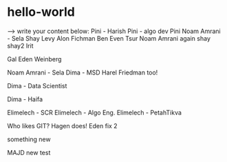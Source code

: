 # hello-world

--> write your content below:
Pini - Harish
Pini - algo dev
Pini
Noam Amrani - Sela
Shay Levy
Alon Fichman
Ben Even Tsur
Noam Amrani again
shay
shay2
Irit

Gal
Eden Weinberg

Noam Amrani - Sela
Dima - MSD
Harel Friedman too!

Dima - Data Scientist


Dima - Haifa

Elimelech - SCR
Elimelech - Algo Eng.
Elimelech - PetahTikva

Who likes GIT? Hagen does!
Eden fix 2


something new

MAJD
new test 
